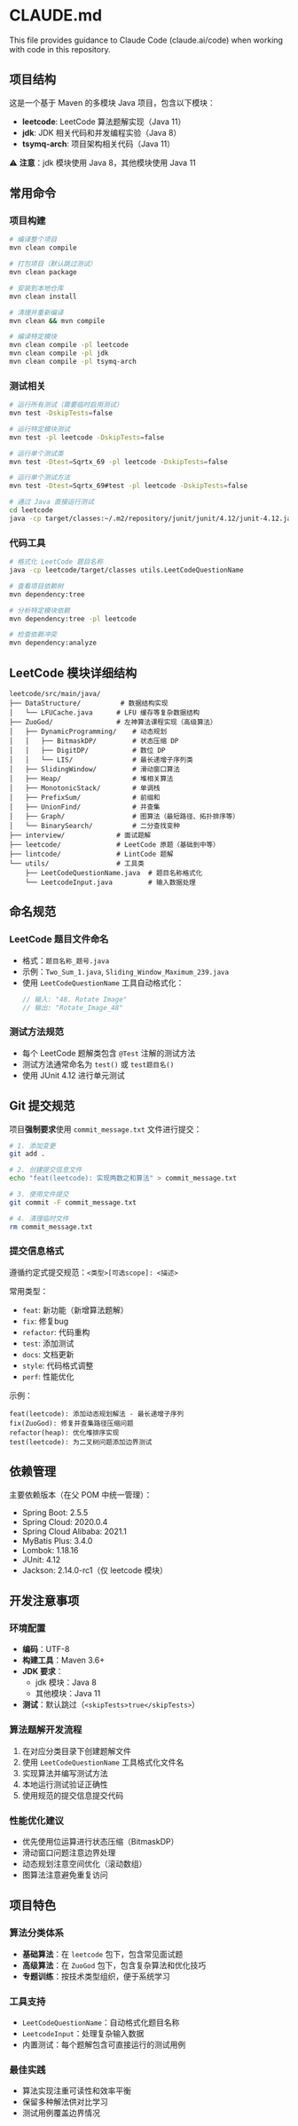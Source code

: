 # CLAUDE.md

This file provides guidance to Claude Code (claude.ai/code) when working with code in this repository.

## 项目结构

这是一个基于 Maven 的多模块 Java 项目，包含以下模块：

- **leetcode**: LeetCode 算法题解实现（Java 11）
- **jdk**: JDK 相关代码和并发编程实验（Java 8）
- **tsymq-arch**: 项目架构相关代码（Java 11）

⚠️ **注意**：jdk 模块使用 Java 8，其他模块使用 Java 11

## 常用命令

### 项目构建
```bash
# 编译整个项目
mvn clean compile

# 打包项目（默认跳过测试）
mvn clean package

# 安装到本地仓库
mvn clean install

# 清理并重新编译
mvn clean && mvn compile

# 编译特定模块
mvn clean compile -pl leetcode
mvn clean compile -pl jdk
mvn clean compile -pl tsymq-arch
```

### 测试相关
```bash
# 运行所有测试（需要临时启用测试）
mvn test -DskipTests=false

# 运行特定模块测试
mvn test -pl leetcode -DskipTests=false

# 运行单个测试类
mvn test -Dtest=Sqrtx_69 -pl leetcode -DskipTests=false

# 运行单个测试方法
mvn test -Dtest=Sqrtx_69#test -pl leetcode -DskipTests=false

# 通过 Java 直接运行测试
cd leetcode
java -cp target/classes:~/.m2/repository/junit/junit/4.12/junit-4.12.jar:~/.m2/repository/org/hamcrest/hamcrest-core/1.3/hamcrest-core-1.3.jar org.junit.runner.JUnitCore leetcode.Sqrtx_69
```

### 代码工具
```bash
# 格式化 LeetCode 题目名称
java -cp leetcode/target/classes utils.LeetCodeQuestionName

# 查看项目依赖树
mvn dependency:tree

# 分析特定模块依赖
mvn dependency:tree -pl leetcode

# 检查依赖冲突
mvn dependency:analyze
```

## LeetCode 模块详细结构

```
leetcode/src/main/java/
├── DataStructure/          # 数据结构实现
│   └── LFUCache.java      # LFU 缓存等复杂数据结构
├── ZuoGod/                # 左神算法课程实现（高级算法）
│   ├── DynamicProgramming/    # 动态规划
│   │   ├── BitmaskDP/         # 状态压缩 DP
│   │   ├── DigitDP/           # 数位 DP
│   │   └── LIS/               # 最长递增子序列类
│   ├── SlidingWindow/         # 滑动窗口算法
│   ├── Heap/                  # 堆相关算法
│   ├── MonotonicStack/        # 单调栈
│   ├── PrefixSum/             # 前缀和
│   ├── UnionFind/             # 并查集
│   ├── Graph/                 # 图算法（最短路径、拓扑排序等）
│   └── BinarySearch/          # 二分查找变种
├── interview/             # 面试题解
├── leetcode/              # LeetCode 原题（基础到中等）
├── lintcode/              # LintCode 题解
└── utils/                 # 工具类
    ├── LeetCodeQuestionName.java  # 题目名称格式化
    └── LeetcodeInput.java         # 输入数据处理
```

## 命名规范

### LeetCode 题目文件命名
- 格式：`题目名称_题号.java`
- 示例：`Two_Sum_1.java`, `Sliding_Window_Maximum_239.java`
- 使用 `LeetCodeQuestionName` 工具自动格式化：
  ```java
  // 输入: "48. Rotate Image"
  // 输出: "Rotate_Image_48"
  ```

### 测试方法规范
- 每个 LeetCode 题解类包含 `@Test` 注解的测试方法
- 测试方法通常命名为 `test()` 或 `test题目名()`
- 使用 JUnit 4.12 进行单元测试

## Git 提交规范

项目**强制要求**使用 `commit_message.txt` 文件进行提交：

```bash
# 1. 添加变更
git add .

# 2. 创建提交信息文件
echo "feat(leetcode): 实现两数之和算法" > commit_message.txt

# 3. 使用文件提交
git commit -F commit_message.txt

# 4. 清理临时文件
rm commit_message.txt
```

### 提交信息格式
遵循约定式提交规范：`<类型>[可选scope]: <描述>`

常用类型：
- `feat`: 新功能（新增算法题解）
- `fix`: 修复bug
- `refactor`: 代码重构
- `test`: 添加测试
- `docs`: 文档更新
- `style`: 代码格式调整
- `perf`: 性能优化

示例：
```
feat(leetcode): 添加动态规划解法 - 最长递增子序列
fix(ZuoGod): 修复并查集路径压缩问题
refactor(heap): 优化堆排序实现
test(leetcode): 为二叉树问题添加边界测试
```

## 依赖管理

主要依赖版本（在父 POM 中统一管理）：
- Spring Boot: 2.5.5
- Spring Cloud: 2020.0.4
- Spring Cloud Alibaba: 2021.1
- MyBatis Plus: 3.4.0
- Lombok: 1.18.16
- JUnit: 4.12
- Jackson: 2.14.0-rc1（仅 leetcode 模块）

## 开发注意事项

### 环境配置
- **编码**：UTF-8
- **构建工具**：Maven 3.6+
- **JDK 要求**：
  - jdk 模块：Java 8
  - 其他模块：Java 11
- **测试**：默认跳过（`<skipTests>true</skipTests>`）

### 算法题解开发流程
1. 在对应分类目录下创建题解文件
2. 使用 `LeetCodeQuestionName` 工具格式化文件名
3. 实现算法并编写测试方法
4. 本地运行测试验证正确性
5. 使用规范的提交信息提交代码

### 性能优化建议
- 优先使用位运算进行状态压缩（BitmaskDP）
- 滑动窗口问题注意边界处理
- 动态规划注意空间优化（滚动数组）
- 图算法注意避免重复访问

## 项目特色

### 算法分类体系
- **基础算法**：在 `leetcode` 包下，包含常见面试题
- **高级算法**：在 `ZuoGod` 包下，包含复杂算法和优化技巧
- **专题训练**：按技术类型组织，便于系统学习

### 工具支持
- `LeetCodeQuestionName`：自动格式化题目名称
- `LeetcodeInput`：处理复杂输入数据
- 内置测试：每个题解包含可直接运行的测试用例

### 最佳实践
- 算法实现注重可读性和效率平衡
- 保留多种解法供对比学习
- 测试用例覆盖边界情况